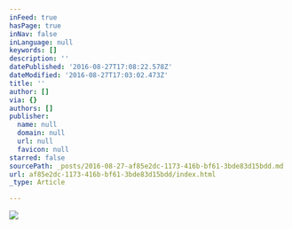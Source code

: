 ```yaml
---
inFeed: true
hasPage: true
inNav: false
inLanguage: null
keywords: []
description: ''
datePublished: '2016-08-27T17:08:22.578Z'
dateModified: '2016-08-27T17:03:02.473Z'
title: ''
author: []
via: {}
authors: []
publisher:
  name: null
  domain: null
  url: null
  favicon: null
starred: false
sourcePath: _posts/2016-08-27-af85e2dc-1173-416b-bf61-3bde83d15bdd.md
url: af85e2dc-1173-416b-bf61-3bde83d15bdd/index.html
_type: Article

---
```

![](https://the-grid-user-content.s3-us-west-2.amazonaws.com/c6b06e91-0b68-4019-b99d-a8fbbb21b0b6.jpg)